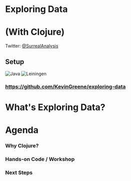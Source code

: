 # Exploring Data

# (With Clojure)

Twitter: [ @SurrealAnalysis ](http://twitter.com/SurrealAnalysis)


## Setup

![Java](images/java.png)
![Leiningen](images/leiningen.jpeg)

### https://github.com/KevinGreene/exploring-data


# What's Exploring Data?


# Agenda

### Why Clojure?

### Hands-on Code / Workshop

### Next Steps
